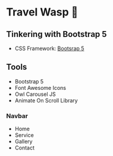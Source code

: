 # Travel Wasp :honeybee:


## Tinkering with Bootstrap 5
- CSS Framework: [Bootsrap 5](https://getbootstrap.com/)

## Tools 
- Bootstrap 5 
- Font Awesome Icons
- Owl Carousel JS
- Animate On Scroll Library

### Navbar
- Home
- Service
- Gallery
- Contact



